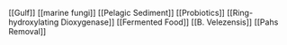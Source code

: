 [[Gulf]]
[[marine fungi]]
[[Pelagic Sediment]]
[[Probiotics]]
[[Ring-hydroxylating Dioxygenase]]
[[Fermented Food]]
[[B. Velezensis]]
[[Pahs Removal]]
